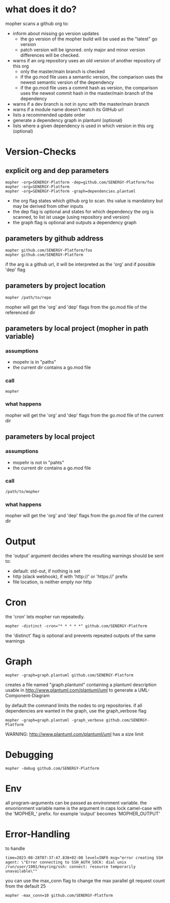 # what does it do?
mopher scans a github org to:
- inform about missing go version updates 
  - the go version of the mopher build will be used as the "latest" go version
  - patch version will be ignored. only major and minor version differences will be checked.
- warns if an org repository uses an old version of another repository of this org
  - only the master/main branch is checked
  - if the go.mod file uses a semantic version, the comparison uses the newest semantic version of the dependency
  - if the go.mod file uses a commit hash as version, the comparison uses the newest commit hash in the master/main branch of the dependency
- warns if a dev branch is not in sync with the master/main branch
- warns if a module name doesn't match its GitHub url
- lists a recommended update order
- generate a dependency graph in plantuml (optional)
- lists where a given dependency is used in which version in this org (optional)

# Version-Checks

## explicit org and dep parameters
```
mopher -org=SENERGY-Platform -dep=github.com/SENERGY-Platform/foo
mopher -org=SENERGY-Platform
mopher -org=SENERGY-Platform -graph=dependencies.plantuml
```
- the org flag states which github org to scan. ths value is mandatory but may be derived from other inputs
- the dep flag is optional and states for which dependency the org is scanned, to list ist usage (using repository and version)
- the graph flag is optional and outputs a dependency graph

## parameters by github address
```
mopher github.com/SENERGY-Platform/foo
mopher github.com/SENERGY-Platform
```
if the arg is a github url, it will be interpreted as the 'org' and if possible 'dep' flag


## parameters by project location
```
mopher /path/to/repo
```
mopher will get the 'org' and 'dep' flags from the go.mod file of the referenced dir


## parameters by local project (mopher in path variable) 
### assumptions
- mopehr is in "paths"
- the current dir contains a go.mod file
### call
```
mopher
```
### what happens
mopher will get the 'org' and 'dep' flags from the go.mod file of the current dir

## parameters by local project
### assumptions
- mopehr is not in "pahts"
- the current dir contains a go.mod file
### call
```
/path/to/mopher
```
### what happens
mopher will get the 'org' and 'dep' flags from the go.mod file of the current dir

# Output
the 'output' argument decides where the resulting warnings should be sent to:
- default: std-out, if nothing is set
- http (slack webhook), if with 'http://' or 'https://' prefix
- file location, is neither empty nor http

# Cron
the 'cron' lets mopher run repeatedly.
```
mopher -distinct -cron="* * * * *" github.com/SENERGY-Platform
```
the 'distinct' flag is optional and prevents repeated outputs of the same warnings 

# Graph
```
mopher -graph=graph.plantuml github.com/SENERGY-Platform
```
creates a file named "graph.plantuml" containing a plantuml description usable in http://www.plantuml.com/plantuml/uml to generate a UML-Component-Diagram

by default the command limits the nodes to org repositories. if all dependencies are wanted in the graph, use the graph_verbose flag
```
mopher -graph=graph.plantuml -graph_verbose github.com/SENERGY-Platform
```
WARNING: http://www.plantuml.com/plantuml/uml has a size limit

# Debugging
```
mopher -debug github.com/SENERGY-Platform
```

# Env
all program-arguments can be passed as environment variable. the envorionment variable name is the argument in caps lock camel-case with the 'MOPHER_' prefix. for example 'output' becomes 'MOPHER_OUTPUT'

# Error-Handling
to handle
```
time=2023-08-28T07:37:47.838+02:00 level=INFO msg="error creating SSH agent: \"Error connecting to SSH_AUTH_SOCK: dial unix /run/user/1001/keyring/ssh: connect: resource temporarily unavailable\""
```
you can use the max_conn flag to change the max parallel git request count from the default 25
```
mopher -max_conn=10 github.com/SENERGY-Platform
```